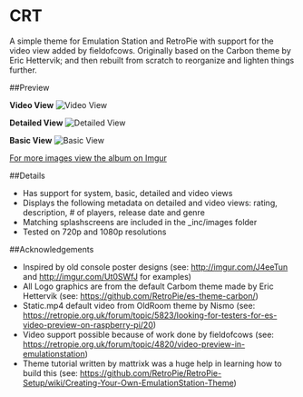 # CRT
A simple theme for Emulation Station and RetroPie with support for the video view added by fieldofcows.  Originally based on the Carbon theme by Eric Hettervik; and then rebuilt from scratch to reorganize and lighten things further.

##Preview

**Video View**
![Video View](http://i.imgur.com/w5rNqyr.png)

**Detailed View**
![Detailed View](http://i.imgur.com/HMzQKT1.png)

**Basic View**
![Basic View](http://i.imgur.com/npqHCZy.png)

[For more images view the album on Imgur](http://imgur.com/a/w7JNT)

##Details

- Has support for system, basic, detailed and video views
- Displays the following metadata on detailed and video views: rating, description, # of players, release date and genre
- Matching splashscreens are included in the \_inc/images folder
- Tested on 720p and 1080p resolutions

##Acknowledgements

- Inspired by old console poster designs (see: http://imgur.com/J4eeTun and http://imgur.com/Ut0SWfJ for examples) 
- All Logo graphics are from the default Carbom theme made by Eric Hettervik (see: https://github.com/RetroPie/es-theme-carbon/)
- Static.mp4 default video from OldRoom theme by Nismo (see: https://retropie.org.uk/forum/topic/5823/looking-for-testers-for-es-video-preview-on-raspberry-pi/20)
- Video support possible because of work done by fieldofcows (see: https://retropie.org.uk/forum/topic/4820/video-preview-in-emulationstation)
- Theme tutorial written by mattrixk was a huge help in learning how to build this (see: https://github.com/RetroPie/RetroPie-Setup/wiki/Creating-Your-Own-EmulationStation-Theme)